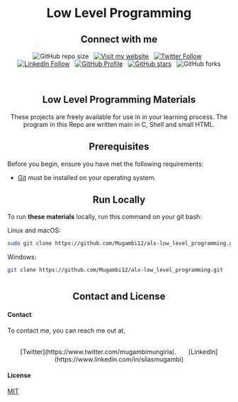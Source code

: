 <h1 align="center">Low Level Programming</h1>
<h2 align="center">Connect with me</h2>

<div align="center">

  ![GitHub repo size](https://img.shields.io/github/repo-size/Mugambi12/alx-low_level_programming) &nbsp;
  [![Visit my website](https://img.shields.io/badge/Visit%20my%20website-Here-lightblue)](https://silasmugambi.pages.dev) &nbsp;
  [![Twitter Follow](https://img.shields.io/twitter/follow/Twitter?style=social)](https://twitter.com/intent/follow?screen_name=mugambimungiria) &nbsp;
  [![LinkedIn Follow](https://img.shields.io/badge/LinkedIn-Follow-blue)](https://www.linkedin.com/in/silasmugambi/) &nbsp;
  [![GitHub Profile](https://img.shields.io/github/followers/Mugambi12?style=social)](https://github.com/Mugambi12) &nbsp;
  [![GitHub stars](https://img.shields.io/github/stars/Mugambi12/alx-low_level_programming?style=social)](https://github.com/Mugambi12/alx-low_level_programming) &nbsp;
  ![GitHub forks](https://img.shields.io/github/forks/Mugambi12/alx-low_level_programming?style=social)

<br/>

  <h2 align="center">Low Level Programming Materials</h2>

  <p text-align="justify">These projects are freely available for use in in your learning process. The program in this Repo are written main in C, Shell and small HTML.</p>
  
</div>


<h2 align="center">Prerequisites</h2>

Before you begin, ensure you have met the following requirements:

* [Git](https://git-scm.com/downloads "Download Git") must be installed on your operating system.




<h2 align="center">Run Locally</h2>

To run **these materials** locally, run this command on your git bash:

Linux and macOS:

```bash
sudo git clone https://github.com/Mugambi12/alx-low_level_programming.git
```

Windows:

```bash
git clone https://github.com/Mugambi12/alx-low_level_programming.git
```



# <div>
  <h2 align="center">Contact and License</h2>

  #### Contact

  To contact me, you can reach me out at,<br/><br/>
  
  <div align="center">
    [Twitter](https://www.twitter.com/mugambimungiria). &nbsp; &nbsp; &nbsp;
    [LinkedIn](https://www.linkedin.com/in/silasmugambi)
  </div>

  #### License

  [MIT](https://choosealicense.com/licenses/mit/)
</div>
